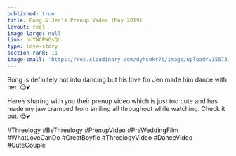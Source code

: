 ```yaml
---
published: true
title: Bong & Jen's Prenup Video (May 2019)
layout: reel
image-large: null
link: hdYNCPWGsQU
type: love-story
section-rank: 11
image-small: 'https://res.cloudinary.com/dyhs9kt7b/image/upload/v1557315209/IMG_5694.jpg'
---
```

Bong is definitely not into dancing but his love for Jen made him dance with her. 😉💕
 
Here’s sharing with you their prenup video which is just too cute and has made my jaw cramped from smiling all throughout while watching. Check it out. 😍💕 

#Threelogy #BeThreelogy #PrenupVideo #PreWeddingFilm #WhatLoveCanDo #GreatBoyfie #ThreelogyVideo #DanceVideo #CuteCouple